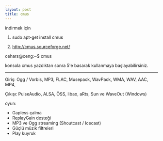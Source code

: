 ```yaml
---
layout: post
title: cmus
---
```

indirmek için

1) sudo apt-get install cmus

2) <a href="http://cmus.sourceforge.net">http://cmus.sourceforge.net/</a></p>


cehars@ceng:~$ cmus

konsola cmus yazdıktan sonra 5'e basarak kullanmaya başlayabilirsiniz. 

------------------------------------------------------------------------

Giriş: Ogg / Vorbis, MP3, FLAC, Musepack, WavPack, WMA, WAV, AAC, MP4,

Çıkışı: PulseAudio, ALSA, ÖSS, libao, aRts, Sun ve WaveOut (Windows)

oyun: 
* Gapless çalma 
* ReplayGain desteği 
* MP3 ve Ogg streaming (Shoutcast / Icecast) 
* Güçlü müzik filtreleri 
* Play kuyruk

